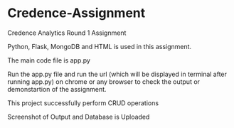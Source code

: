 # Credence-Assignment
Credence Analytics Round 1 Assignment

Python, Flask, MongoDB and HTML is used in this assignment.

The main code file is app.py 

Run the app.py file and run the url (which will be displayed in terminal after running app.py) on chrome or any browser to check the output or demonstartion of the assignment.

This project successfully perform CRUD operations  

Screenshot of Output and Database is Uploaded

